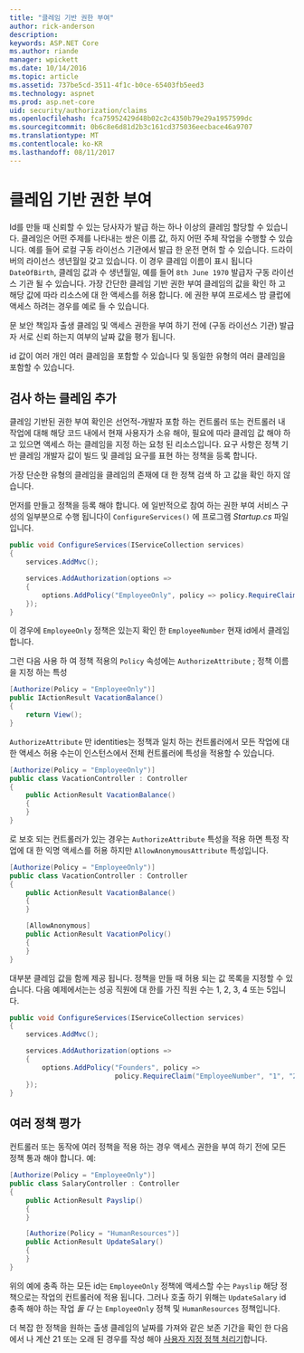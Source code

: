 ```yaml
---
title: "클레임 기반 권한 부여"
author: rick-anderson
description: 
keywords: ASP.NET Core
ms.author: riande
manager: wpickett
ms.date: 10/14/2016
ms.topic: article
ms.assetid: 737be5cd-3511-4f1c-b0ce-65403fb5eed3
ms.technology: aspnet
ms.prod: asp.net-core
uid: security/authorization/claims
ms.openlocfilehash: fca75952429d48b02c2c4350b79e29a1957599dc
ms.sourcegitcommit: 0b6c8e6d81d2b3c161cd375036eecbace46a9707
ms.translationtype: MT
ms.contentlocale: ko-KR
ms.lasthandoff: 08/11/2017
---
```

# <a name="claims-based-authorization"></a>클레임 기반 권한 부여

<a name=security-authorization-claims-based></a>

Id를 만들 때 신뢰할 수 있는 당사자가 발급 하는 하나 이상의 클레임 할당할 수 있습니다. 클레임은 어떤 주제를 나타내는 쌍은 이름 값, 하지 어떤 주체 작업을 수행할 수 있습니다. 예를 들어 로컬 구동 라이선스 기관에서 발급 한 운전 면허 할 수 있습니다. 드라이버의 라이선스 생년월일 갖고 있습니다. 이 경우 클레임 이름이 표시 됩니다 `DateOfBirth`, 클레임 값과 수 생년월일, 예를 들어 `8th June 1970` 발급자 구동 라이선스 기관 될 수 있습니다. 가장 간단한 클레임 기반 권한 부여 클레임의 값을 확인 하 고 해당 값에 따라 리소스에 대 한 액세스를 허용 합니다. 에 권한 부여 프로세스 밤 클럽에 액세스 하려는 경우를 예로 들 수 있습니다.

문 보안 책임자 출생 클레임 및 액세스 권한을 부여 하기 전에 (구동 라이선스 기관) 발급자 서로 신뢰 하는지 여부의 날짜 값을 평가 됩니다.

id 값이 여러 개인 여러 클레임을 포함할 수 있습니다 및 동일한 유형의 여러 클레임을 포함할 수 있습니다.

## <a name="adding-claims-checks"></a>검사 하는 클레임 추가

클레임 기반된 권한 부여 확인은 선언적-개발자 포함 하는 컨트롤러 또는 컨트롤러 내 작업에 대해 해당 코드 내에서 현재 사용자가 소유 해야, 필요에 따라 클레임 값 해야 하 고 있으면 액세스 하는 클레임을 지정 하는 요청 된 리소스입니다. 요구 사항은 정책 기반 클레임 개발자 값이 빌드 및 클레임 요구를 표현 하는 정책을 등록 합니다.

가장 단순한 유형의 클레임을 클레임의 존재에 대 한 정책 검색 하 고 값을 확인 하지 않습니다.

먼저를 만들고 정책을 등록 해야 합니다. 에 일반적으로 참여 하는 권한 부여 서비스 구성의 일부분으로 수행 됩니다이 `ConfigureServices()` 에 프로그램 *Startup.cs* 파일입니다.

```csharp
public void ConfigureServices(IServiceCollection services)
{
    services.AddMvc();

    services.AddAuthorization(options =>
    {
        options.AddPolicy("EmployeeOnly", policy => policy.RequireClaim("EmployeeNumber"));
    });
}
```

이 경우에 `EmployeeOnly` 정책은 있는지 확인 한 `EmployeeNumber` 현재 id에서 클레임 합니다.

그런 다음 사용 하 여 정책 적용의 `Policy` 속성에는 `AuthorizeAttribute` ; 정책 이름을 지정 하는 특성

```csharp
[Authorize(Policy = "EmployeeOnly")]
public IActionResult VacationBalance()
{
    return View();
}
```

`AuthorizeAttribute` 만 identities는 정책과 일치 하는 컨트롤러에서 모든 작업에 대 한 액세스 허용 수는이 인스턴스에서 전체 컨트롤러에 특성을 적용할 수 있습니다.

```csharp
[Authorize(Policy = "EmployeeOnly")]
public class VacationController : Controller
{
    public ActionResult VacationBalance()
    {
    }
}
```

로 보호 되는 컨트롤러가 있는 경우는 `AuthorizeAttribute` 특성을 적용 하면 특정 작업에 대 한 익명 액세스를 허용 하지만 `AllowAnonymousAttribute` 특성입니다.

```csharp
[Authorize(Policy = "EmployeeOnly")]
public class VacationController : Controller
{
    public ActionResult VacationBalance()
    {
    }

    [AllowAnonymous]
    public ActionResult VacationPolicy()
    {
    }
}
```

대부분 클레임 값을 함께 제공 됩니다. 정책을 만들 때 허용 되는 값 목록을 지정할 수 있습니다. 다음 예제에서는는 성공 직원에 대 한를 가진 직원 수는 1, 2, 3, 4 또는 5입니다.

```csharp
public void ConfigureServices(IServiceCollection services)
{
    services.AddMvc();

    services.AddAuthorization(options =>
    {
        options.AddPolicy("Founders", policy =>
                          policy.RequireClaim("EmployeeNumber", "1", "2", "3", "4", "5"));
    });
}
```

## <a name="multiple-policy-evaluation"></a>여러 정책 평가

컨트롤러 또는 동작에 여러 정책을 적용 하는 경우 액세스 권한을 부여 하기 전에 모든 정책 통과 해야 합니다. 예:

```csharp
[Authorize(Policy = "EmployeeOnly")]
public class SalaryController : Controller
{
    public ActionResult Payslip()
    {
    }

    [Authorize(Policy = "HumanResources")]
    public ActionResult UpdateSalary()
    {
    }
}
```

위의 예에 충족 하는 모든 id는 `EmployeeOnly` 정책에 액세스할 수는 `Payslip` 해당 정책으로는 작업의 컨트롤러에 적용 됩니다. 그러나 호출 하기 위해는 `UpdateSalary` id 충족 해야 하는 작업 *둘 다* 는 `EmployeeOnly` 정책 및 `HumanResources` 정책입니다.

더 복잡 한 정책을 원하는 출생 클레임의 날짜를 가져와 같은 보존 기간을 확인 한 다음에서 나 계산 21 또는 오래 된 경우를 작성 해야 [사용자 지정 정책 처리기](policies.md#security-authorization-policies-based)합니다.
